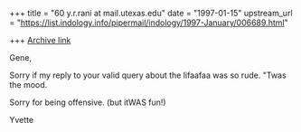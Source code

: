 +++
title = "60 y.r.rani at mail.utexas.edu"
date = "1997-01-15"
upstream_url = "https://list.indology.info/pipermail/indology/1997-January/006689.html"

+++
[Archive link](https://list.indology.info/pipermail/indology/1997-January/006689.html)

Gene,

Sorry if my reply to your valid query about the lifaafaa was so rude.
"Twas the mood.

Sorry for being offensive.
(but itWAS fun!)

Yvette






